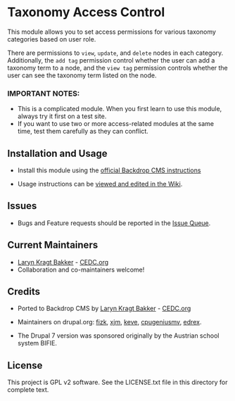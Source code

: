 # Taxonomy Access Control

This module allows you to set access permissions for various taxonomy 
categories based on user role.

There are permissions to `view`, `update`, and `delete` nodes in each category.
Additionally, the `add tag` permission control whether the user can add a 
taxonomy term to a node, and the `view tag` permission controls whether the user
can see the taxonomy term listed on the node.

### IMPORTANT NOTES: 

 - This is a complicated module. When you first learn to use this module, 
   always try it first on a test site.
 - If you want to use two or more access-related modules at the same time,
   test them carefully as they can conflict.

## Installation and Usage

- Install this module using the [official Backdrop CMS instructions](https://backdropcms.org/guide/modules)

- Usage instructions can be [viewed and edited in the Wiki](https://github.com/backdrop-contrib/taxonomy_access/wiki).

## Issues

 - Bugs and Feature requests should be reported in the [Issue Queue](https://github.com/backdrop-contrib/taxonomy_access/issues).

## Current Maintainers

 - [Laryn Kragt Bakker](https://github.com/laryn) - [CEDC.org](https://cedc.org)
 - Collaboration and co-maintainers welcome!

## Credits

 - Ported to Backdrop CMS by [Laryn Kragt Bakker](https://github.com/laryn) - [CEDC.org](https://cedc.org)

 - Maintainers on drupal.org: [fizk](https://www.drupal.org/u/fizk), [xjm](https://www.drupal.org/u/xjm), 
   [keve](https://www.drupal.org/u/keve), [cpugeniusmv](https://www.drupal.org/u/cpugeniusmv), 
   [edrex](https://www.drupal.org/u/edrex).
 - The Drupal 7 version was sponsored originally by the Austrian school system BIFIE.

## License

This project is GPL v2 software. See the LICENSE.txt file in this directory for
complete text.
